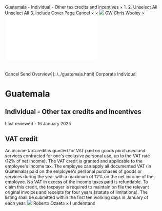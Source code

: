 Guatemala - Individual - Other tax credits and incentives
×
1.
2.
Unselect All
Unselect All
3.
Include Cover Page
Cancel
×
×
![](../../-/media/world-wide-tax-summaries/attachments/global---chris-wooley.ashx%3Frev=ac5e5f3223b34096b1afc2a6009c7320&revision=ac5e5f32-23b3-4096-b1af-c2a6009c7320&hash=859B7ADC84DC2CBEC9760E9E6EE7DE6D0A8BFCDF)
CW
Chris Wooley
×
![](other-tax-credits-and-incentives.html)
######
Cancel
Send
Overview](../../guatemala.html)
Corporate
Individual
# Guatemala
## Individual - Other tax credits and incentives
Last reviewed - 16 January 2025
## VAT credit
An income tax credit is granted for VAT paid on goods purchased and services contracted for one's exclusive personal use, up to the VAT rate (12% of net income).
The VAT credit is granted and applicable to the employee's income tax. The employee can apply all documented VAT (in Guatemala) paid on the employee's personal purchases of goods or services during the year with a maximum of 12% on the net income of the employee. No VAT in excess of the income taxes paid is refundable.
To claim this credit, the taxpayer is required to maintain on file the relevant original invoices and receipts for four years (statute of limitations).
The listing shall be submitted within the first ten working days in January of each year.
![](../../-/media/world-wide-tax-summaries/guatemalaroberto-estuardo-ozaetaguatemala--roberto-ozaetajpg20200707161242252.ashx%3Frev=d15c2b7b4be340d5ad7ac33d4977cc27&revision=d15c2b7b-4be3-40d5-ad7a-c33d4977cc27&hash=BE053AD2CE83D42271EA01B1E8E885D86833AE18)
Roberto Ozaeta
×
I understand